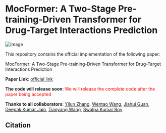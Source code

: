 # MocFormer: A Two-Stage Pre-training-Driven Transformer for Drug-Target Interactions Prediction

![image](https://github.com/rickwang28574/MocFormer/assets/87885188/f152b543-1c42-4616-82ac-e9489a53cf66)
 
This repository contains the official implementation of the following paper:

MocFormer: A Two-Stage Pre-training-Driven Transformer for Drug-Target Interactions Prediction

<strong>Paper Link</strong>: <a href="https://www.biorxiv.org/content/10.1101/2023.09.13.557595v3" rel="nofollow">official link</a>

<strong>The code will release soon</strong>: <font color="red">We will release the complete code after the paper being accepted</font>

<strong>Thanks to all collaborators</strong>: <a href="https://medpg.cuhk.edu.cn/en/node/51" rel="nofollow">Yilun Zhang</a>, <a href="https://anywherehope.com" rel="nofollow">Wentao Wang</a>, <a href="https://medpg.cuhk.edu.cn/en/node/70" rel="nofollow">Jiahui Guan</a>, <a href="https://scholar.google.co.in/citations?user=QfuuEmcAAAAJ&hl=en" rel="nofollow">Deepak Kumar Jain</a>, <a href="https://wangt0716.github.io/" rel="nofollow">Tianyang Wang</a>, <a href="https://swalpa.github.io/" rel="nofollow">Swalpa Kumar Roy</a>

## Citation

